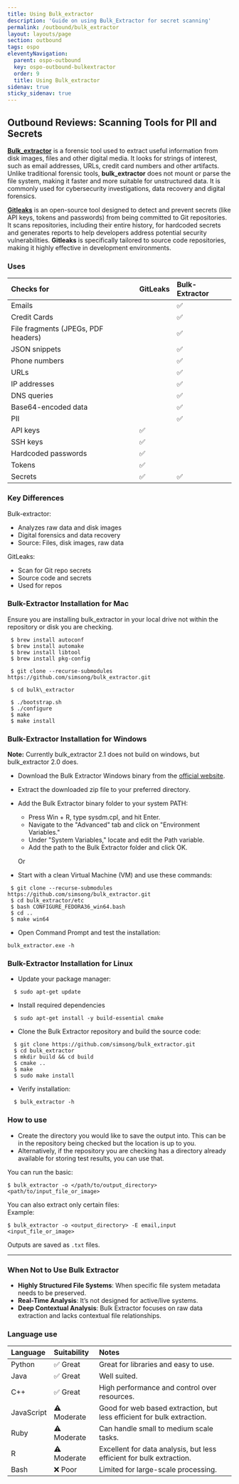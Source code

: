 ```yaml
---
title: Using Bulk_extractor
description: 'Guide on using Bulk_Extractor for secret scanning'
permalink: /outbound/bulk_extractor
layout: layouts/page
section: outbound
tags: ospo
eleventyNavigation:
  parent: ospo-outbound
  key: ospo-outbound-bulkextractor
  order: 9
  title: Using Bulk_extractor
sidenav: true
sticky_sidenav: true
---
```


## Outbound Reviews: Scanning Tools for PII and Secrets

**[Bulk_extractor](https://github.com/simsong/bulk_extractor)** is a forensic tool used to extract useful information from disk images, files and other digital media. It looks for strings of interest, such as email addresses, URLs, credit card numbers and other artifacts. Unlike traditional forensic tools, **bulk_extractor** does not mount or parse the file system, making it faster and more suitable for unstructured data. It is commonly used for cybersecurity investigations, data recovery and digital forensics.

**[Gitleaks](https://github.com/gitleaks/gitleaks)** is an open-source tool designed to detect and prevent secrets (like API keys, tokens and passwords) from being committed to Git repositories. It scans repositories, including their entire history, for hardcoded secrets and generates reports to help developers address potential security vulnerabilities. **Gitleaks** is specifically tailored to source code repositories, making it highly effective in development environments.

### Uses

| Checks for                          | GitLeaks | Bulk-Extractor |
| :---------------------------------- | :------- | :------------- |
| Emails                              |          | ✅             |
| Credit Cards                        |          | ✅             |
| File fragments (JPEGs, PDF headers) |          | ✅             |
| JSON snippets                       |          | ✅             |
| Phone numbers                       |          | ✅             |
| URLs                                |          | ✅             |
| IP addresses                        |          | ✅             |
| DNS queries                         |          | ✅             |
| Base64-encoded data                 |          | ✅             |
| PII                                 |          | ✅             |
| API keys                            | ✅       |                |
| SSH keys                            | ✅       |                |
| Hardcoded passwords                 | ✅       |                |
| Tokens                              | ✅       |                |
| Secrets                             | ✅       | ✅             |

### Key Differences

Bulk-extractor:

- Analyzes raw data and disk images
- Digital forensics and data recovery
- Source: Files, disk images, raw data

GitLeaks:

- Scan for Git repo secrets
- Source code and secrets
- Used for repos

### Bulk-Extractor Installation for Mac

Ensure you are installing bulk_extractor in your local drive not within the repository or disk you are checking.

```
 $ brew install autoconf
 $ brew install automake
 $ brew install libtool
 $ brew install pkg-config

 $ git clone --recurse-submodules https://github.com/simsong/bulk_extractor.git

 $ cd bulk\_extractor

 $ ./bootstrap.sh
 $ ./configure
 $ make
 $ make install
```

### Bulk-Extractor Installation for Windows

**Note:** Currently bulk_extractor 2.1 does not build on windows, but bulk_extractor 2.0 does.

- Download the Bulk Extractor Windows binary from the [official website](https://github.com/simsong/bulk_extractor).
- Extract the downloaded zip file to your preferred directory.
- Add the Bulk Extractor binary folder to your system PATH:

  - Press Win + R, type sysdm.cpl, and hit Enter.
  - Navigate to the "Advanced" tab and click on "Environment Variables."
  - Under "System Variables," locate and edit the Path variable.
  - Add the path to the Bulk Extractor folder and click OK.

  Or

- Start with a clean Virtual Machine (VM) and use these commands:

```
 $ git clone --recurse-submodules https://github.com/simsong/bulk_extractor.git
 $ cd bulk_extractor/etc
 $ bash CONFIGURE_FEDORA36_win64.bash
 $ cd ..
 $ make win64
```

- Open Command Prompt and test the installation:

```
bulk_extractor.exe -h
```

### Bulk-Extractor Installation for Linux

- Update your package manager:

```
  $ sudo apt-get update
```

- Install required dependencies

```
  $ sudo apt-get install -y build-essential cmake
```

- Clone the Bulk Extractor repository and build the source code:

```
  $ git clone https://github.com/simsong/bulk_extractor.git
  $ cd bulk_extractor
  $ mkdir build && cd build
  $ cmake ..
  $ make
  $ sudo make install
```

- Verify installation:

```
  $ bulk_extractor -h
```

### How to use

- Create the directory you would like to save the output into. This can be in the repository being checked but the location is up to you.
- Alternatively, if the repository you are checking has a directory already available for storing test results, you can use that.

You can run the basic:

```
$ bulk_extractor -o </path/to/output_directory> <path/to/input_file_or_image>
```

You can also extract only certain files:  
Example:

```
$ bulk_extractor -o <output_directory> -E email,input <input_file_or_image>
```

Outputs are saved as `.txt` files.

---

### When Not to Use Bulk Extractor

- **Highly Structured File Systems**: When specific file system metadata needs to be preserved.
- **Real-Time Analysis**: It’s not designed for active/live systems.
- **Deep Contextual Analysis**: Bulk Extractor focuses on raw data extraction and lacks contextual file relationships.

### Language use

| Language   | Suitability | Notes                                                                  |
| :--------- | :---------- | :--------------------------------------------------------------------- |
| Python     | ✅ Great    | Great for libraries and easy to use.                                   |
| Java       | ✅ Great    | Well suited.                                                           |
| C++        | ✅ Great    | High performance and control over resources.                           |
| JavaScript | ⚠️ Moderate | Good for web based extraction, but less efficient for bulk extraction. |
| Ruby       | ⚠️ Moderate | Can handle small to medium scale tasks.                                |
| R          | ⚠️ Moderate | Excellent for data analysis, but less efficient for bulk extraction.   |
| Bash       | ❌ Poor     | Limited for large-scale processing.                                    |
